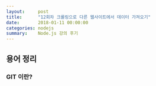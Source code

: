 ```yaml
---
layout:     post
title:      "12회차 크롤링으로 다른 웹사이트에서 데이터 가져오기"
date:       2018-01-11 00:00:00
categories: nodejs
summary:    Node.js 강의 후기
---
```


## 용어 정리

### GIT 이란?
 
